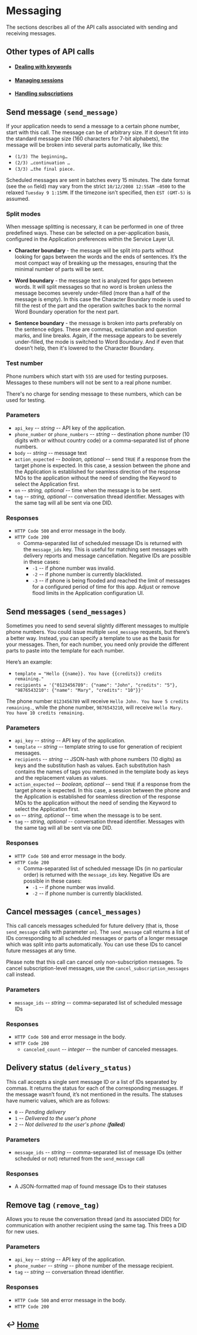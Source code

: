 Messaging
=========

The sections describes all of the API calls associated with sending and receiving messages.

Other types of API calls
------------------------

- #### [Dealing with keywords](https://github.com/CarouselSMS/API/tree/master/sections/api/keywords.md)

- #### [Managing sessions](https://github.com/CarouselSMS/API/tree/master/sections/api/sessions.md)

- #### [Handling subscriptions](https://github.com/CarouselSMS/API/tree/master/sections/api/subscriptions.md)


Send message `(send_message)`
-----------------------------

If your application needs to send a message to a certain phone number, start with this call. The message can be of arbitrary size. If it doesn’t fit into the standard message size (160 characters for 7-bit alphabets), the message will be broken into several parts automatically, like this:

-   `(1/3) The beginning…`
-   `(2/3) …continuation …`
-   `(3/3) …the final piece.`

Scheduled messages are sent in batches every 15 minutes. The date format (see the `on` field) may vary from the strict `10/12/2008 12:55AM —0500` to the relaxed `Tuesday 9 1:15PM`. If the timezone isn’t specified, then `EST (GMT-5)` is assumed.

### Split modes

When message splitting is necessary, it can be performed in one of three predefined ways. These can be selected on a per-application basis, configured in the Application preferences within the Service Layer UI.

-   **Character boundary** - the message will be split into parts without
    looking for gaps between the words and the ends of sentences. It’s
    the most compact way of breaking up the messages, ensuring that the
    minimal number of parts will be sent.

-   **Word boundary** - the message text is analyzed for gaps between
    words. It will split messages so that no word is broken unless the message
    becomes severely under-filled (more than a half of the message is
    empty). In this case the Character Boundary mode is used to fill the
    rest of the part and the operation switches back to the normal Word
    Boundary operation for the next part.

-   **Sentence boundary** - the message is broken into parts preferably on
    the sentence edges. These are commas, exclamation and question
    marks, and line breaks. Again, if the message appears to be severely
    under-filled, the mode is switched to Word Boundary. And if even
    that doesn’t help, then it's lowered to the Character Boundary.

### Test number

Phone numbers which start with `555` are used for testing purposes.
Messages to these numbers will not be sent to a real phone number.

There's no charge for sending message to these numbers, which can be used for testing.

### Parameters

-   `api_key` -- *string* -- API key of the application.
-   `phone_number` or `phone_numbers` -- *string* -- destination phone number
    (10 digits with or without country code) or a comma-separated list
    of phone numbers.
-   `body` -- *string* -- message text
-   `action_expected` -- *boolean, optional* -- send `TRUE` if a response
    from the target phone is expected. In this case, a session between
    the phone and the Application is established for seamless direction
    of the response MOs to the application without the need of sending
    the Keyword to select the Application first.
-   `on` -- *string, optional* -- time when the message is to be sent.
-   `tag` -- *string, optional* -- conversation thread identifier. Messages
    with the same tag will all be sent via one DID.

### Responses

-   `HTTP Code 500` and error message in the body.
-   `HTTP Code 200`
    -   Comma-separated list of scheduled message IDs is returned with the
        `message_ids` key. This is useful for matching sent
        messages with delivery reports and message cancellation.
        Negative IDs are possible in these cases:
    	  -   `-1` -- if phone number was invalid.
        -   `-2` -- if phone number is currently blacklisted.
        -   `-3` -- if phone is being flooded and reached the limit of
            messages for a configured period of time for this app.
            Adjust or remove flood limits in the Application configuration UI.

Send messages `(send_messages)`
-------------------------------

Sometimes you need to send several slightly different messages to multiple phone numbers. You could issue multiple `send_message` requests, but there’s a better way. Instead, you can specify a template to use as the basis for your messages. Then, for each number, you need only provide the different parts to paste into the template for each number.

Here’s an example:

-   `template = "Hello {{name}}. You have {{credits}} credits remaining."`
-   `recipients = '{"0123456789": {"name": "John", "credits": "5"}, "9876543210": {"name": "Mary", "credits": "10"}}'`

The phone number `0123456789` will receive `Hello John. You have 5 credits remaining.`, while the phone number, `9876543210`, will receive `Hello Mary. You have 10 credits remaining.`

### Parameters

-   `api_key` -- *string* -- API key of the application.
-   `template` -- *string* -- template string to use for generation of
    recipient messages.
-   `recipients` -- *string* -- JSON-hash with phone numbers (10 digits) as
    keys and the substitution hash as values. Each substitution hash
    contains the names of tags you mentioned in the template body as
    keys and the replacement values as values.
-   `action_expected` -- *boolean, optional* -- send `TRUE` if a response
    from the target phone is expected. In this case, a session between
    the phone and the Application is established for seamless direction
    of the response MOs to the application without the need of sending
    the Keyword to select the Application first.
-   `on` -- *string, optional* -- time when the message is to be sent.
-   `tag` -- *string, optional* -- conversation thread identifier. Messages
    with the same tag will all be sent via one DID.

### Responses

-   `HTTP Code 500` and error message in the body.
-   `HTTP Code 200`
    -   Comma-separated list of scheduled message IDs (in no particular
        order) is returned with the `message_ids` key. Negative IDs are
        possible in these cases:
        -   `-1` -- if phone number was invalid.
        -   `-2` -- if phone number is currently blacklisted.


Cancel messages `(cancel_messages)`
-----------------------------------

This call cancels messages scheduled for future delivery (that is, those `send_message` calls with parameter `on`). The `send_message` call returns a list of IDs corresponding to all scheduled messages or parts of a longer message which was split into parts automatically. You can use these IDs to cancel future messages at any time.

Please note that this call can cancel only non-subscription messages. To cancel subscription-level messages, use the `cancel_subscription_messages` call instead.

### Parameters

-   `message_ids` -- *string* -- comma-separated list of scheduled message IDs

### Responses

-   `HTTP Code 500` and error message in the body.
-   `HTTP Code 200`
    -   `canceled_count` -- *integer* -- the number of canceled messages.

Delivery status `(delivery_status)`
-----------------------------------

This call accepts a single sent message ID or a list of IDs separated by commas. It returns the status for each of the corresponding messages. If the message wasn’t found, it’s not mentioned in the results. The statuses
have numeric values, which are as follows:

-   `0` -- *Pending delivery*
-   `1` -- *Delivered to the user's phone*
-   `2` -- *Not delivered to the user's phone (**failed**)*

### Parameters

-   `message_ids` -- *string* -- comma-separated list of message IDs (either scheduled or not) returned from the `send_message` call

### Responses

-   A JSON-formatted map of found message IDs to their statuses

Remove tag `(remove_tag)`
-------------------------

Allows you to reuse the conversation thread (and its associated DID) for communication with another recipient using the same tag. This frees a DID for new uses.

### Parameters

- `api_key` -- *string* -- API key of the application.
- `phone_number` -- *string* -- phone number of the message recipient.
- `tag` -- *string* -- conversation thread identifier.

### Responses

- `HTTP Code 500` and error message in the body.
- `HTTP Code 200`


&#8617; [Home](https://github.com/CarouselSMS/API)
--------------